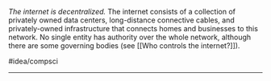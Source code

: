 *The internet is decentralized.* The internet consists of a collection of privately owned data centers, long-distance connective cables, and privately-owned infrastructure that connects homes and businesses to this network. No single entity has authority over the whole network, although there are some governing bodies (see [[Who controls the internet?]]). 

#idea/compsci 

---
[1]: https://www.vox.com/2014/6/16/18076282/the-internet